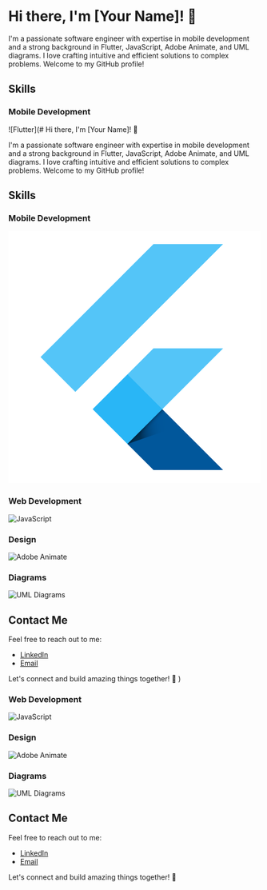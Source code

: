 # Hi there, I'm [Your Name]! 👋

I'm a passionate software engineer with expertise in mobile development and a strong background in Flutter, JavaScript, Adobe Animate, and UML diagrams. I love crafting intuitive and efficient solutions to complex problems. Welcome to my GitHub profile!

## Skills

### Mobile Development
![Flutter](# Hi there, I'm [Your Name]! 👋

I'm a passionate software engineer with expertise in mobile development and a strong background in Flutter, JavaScript, Adobe Animate, and UML diagrams. I love crafting intuitive and efficient solutions to complex problems. Welcome to my GitHub profile!

## Skills

### Mobile Development
![Flutter](https://raw.githubusercontent.com/johnykoudsi/johnykoudsi/main/flutter.png)


### Web Development
![JavaScript](link-to-javascript-image)

### Design
![Adobe Animate](link-to-adobeanimate-image)

### Diagrams
![UML Diagrams](link-to-umldiagrams-image)

## Contact Me

Feel free to reach out to me:

- [LinkedIn](link-to-linkedin-profile)
- [Email](your-email@example.com)

Let's connect and build amazing things together! 🚀
)

### Web Development
![JavaScript](link-to-javascript-image)

### Design
![Adobe Animate](link-to-adobeanimate-image)

### Diagrams
![UML Diagrams](link-to-umldiagrams-image)

## Contact Me

Feel free to reach out to me:

- [LinkedIn](link-to-linkedin-profile)
- [Email](your-email@example.com)

Let's connect and build amazing things together! 🚀
